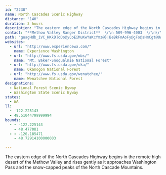 ```yaml
---
id: "2230"
name: North Cascades Scenic Highway
distance: "140"
duration: 3 hours
description: "The eastern edge of the North Cascades Highway begins in the remote high desert of the Methow Valley and rises gently as it approaches Washington Pass and the snow-capped peaks of the North Cascade Mountains. "
contact: "**Methow Valley Ranger District**  \r\n 509-996-4003  \r\n\r\n"
path: "guagHdb_iVC_HKkD]oDo@yCoEiMuKwYaKcYmz@}|BeBkFmAoFy@gFo@sHmCgt@UwJcCso@wBcn@y@gImI_i@YaCOaDIsCN_HjGedA`A_J~I}s@vDqVhCuJp@_DxAmIf@aGJyCE{Go@oIsCmSmAqJ{@mJyOaxA_AiMYmGUgJEiQxCamBPaOBaNe@iRmC_h@Y}MDenDOgQWuNa@yZHk\\d@uL|@aODmCX_bAXal@h@gKzAuLdJgj@lA{FzByGzHwPvBcEzBcIhAiHV_GBkCMaGiTspDgH{mAaCc^qK{jBuAsPs@qI{Geh@oJsr@M{AeMqaA}To`BeC}VQoDWcL?yITuMtBoVzEga@xAcODkHYuIuBoK{G}WmAkLRaJjEqYj@}HEsD_@_GWeCeBeJkMcg@_@}EOcEEiDDqD^iEj@yEvT_aA|CmMhAmFr@oGp@yHnIapAjA}RBkBEeCSaDiA}Ec@wAsEaIy@gC[gBI_BDsDjB{QlNapAr@mH|Egb@hCsLlD}JhGmMfDyElD{Dt^k[pLsJnAkBrBmDvDiH~AqCrAyDTaCpEun@pEwr@t@gOtA{OlAgG|CsHr@iEJkDEiEoB{PF}B`BiJbFwTfGgVlDyThAgGhBgFTqAfC{GrE{G`LcSjHuLx@cBlE}GxEgGrUaPvCaCjJgLnBgDpGuMzCkItFkPzIk[|HyUtAwJrGotAZoNCwD_@oHsAqSO_IO_VNqExA{G|@sC?oHOwBc@gBgA}CuBiHc@_C[gAIyAXgBx@{K[yFcAyF]cIHeB?iPYqCkLaZoBkHYkC?}Eh@}U?eCImCiDoMc@gHf@mFpB{Ix@yBbAqEVcBJ_GI_DSqBcE_UeQcdAgAiFsE}Q_BeFiDsLmDwMsAiGgDsKmCmHoAaEyAmFcA_F_AyGo@cIYsG?{ANkEHsH[{Dq@cOyAuJu@_J?yDJeCFiDM_DoC{PaJe^gD{JcDoLqEiRm@{DJiXJyCHoODuXR}PEsDIm@Og@wBqCgIoIsEyDyCgEmBqBkFgCoFaEmC}AgBs@wKcCy@o@}DaBeBaB}MiQeFaJs@wBaFiQ{BaHgC}LsAmKCcPvA{U~@}QN}[EwZaIJsTMcACuBa@qXoIoDyA{CoBcGwFiByAqFkCcDa@gJIsN{@uDm@aGsBsAk@iFyCqH_DqCgBgJyIkJwGyVsVqIcI}EgFqHsGyC_A}Cm@cUyAmUmBk@KgAq@cCoCiA_AyD}@wEAiEmAwCyAsCeBqMwNyD_C{EkEyA_CqGcMgL}Sm@kB}@yDc@uEm@_a@WgCuAeH_@eC_@wMWeCeAaF{@aD{BqGiEqNe@_AgG_JeFoFwNsHmCgAsEyAiAs@mDuDcFwDmAmBuB{FgAsBoAcBcE{GmBiBcIcFaDiA}A_@qJ?yCFkIj@uB?i@KgB_AuEa@y@q@mAmBgCsFkCcKm@yD_@sDe@_DqAkEKqFc@_Bk@i@cC{CoPiM{FuF_DoCcEwByCwD}AuM[iIWqB[mAiAgC_H{K[w@i@gCsBwOEsE_@}FWcBeBmHmCmIuAwBmCiFsBuC_@cAmA{BkAaDYeAi@_AcAeBsBqCyCcBsA_@eA_A_@k@aBgE_BaDyAsDsEyHuEmEaLgNiG}Gw^_d@eBeBsHmGiDuDkJiRmAsB{@y@uIaMsCmE}FsHcAeBoB{FkE_KuRcSe@{@kFsHkAsBeDsHiAuBwa@{t@uOcYgBoD[}@g@oBQqAOsDZeUXgD|AwKnBs\\d@oPUkEo@aFcDiUoAqHsBsNOm@a@Ke@_AeCKkHjB_CAcAOiBe@yANwBCsDd@gBg@iA?{APgACoC_A_A_AyA[oACy@Og@Ui@o@uAwCm@uCuAsC_A_DcA{AgC_Ck@_Ai@qAOmAEsANaBZyADw@q@yFcAcEs@}AiBuCo@eBwA}LeFuQ}AyBcEaHi@sAoAeEm@sAo@aAcAkAeCsBc@e@sBaDoAaCgA}C_@{Ao@}AmBaCyG_GmDoDcAkB[{@]mBYsF_@yCcAgCuCmES_AHiAxBuFn@sBHm@HyBUuEyDiY}@mIGaDBsAh@eGLaH?eFS{Cm@sBqAuAqA}@u@{@[w@WaAUgDsAgJyAkByAyCiCoKIk@DsBNaBr@}DHaACq@UmBEoADqAh@mCDy@EmBsAsGe@aDmCsIc@eAUSy@mBi@_C]gDu@qDsEqRsBiFsFmRaGcJcA}Bo@gCYsDSmEByD|Cai@_@kCc@mAu@eA]y@Kg@MsBHgAh@_Bl@g@xBcAnBoAv@k@xAsBJ]RuBCyB{B_JSuBDy@R_A^q@nDgC~AyBpB{DbAgECqB_@gB}AyCuBmCkKgHm@s@kAmCMsBBkBDs@n@gDrB{HxBmC`@qABg@?sBq@kGIeDEwDIyBoA{J?w@NgAZgA|CyD|AyDnBmC^w@fCmJ~B}H^k@lEgDbAyBj@{BNYr@u@bA[vCWt@StHgFxBm@lCe@jEY|UgC|B_@l@Y`CwBfBiCnJyPn@g@nAg@lEkA~AyAhAwAhAuCb@_BPuALqA?_CSaE{@yDmBeFsDwNi@yAe@s@c@ScAFiC`BcBt@}BZs@DaAKsCeAy@BaUlB{@RsAp@cC`Be@Js@?mAQeDaCq@Se@?k@?mATmHjBy@Ks@_@uAiAw@I}EHaAR{Ah@_CtAcARu@@iAk@cAaB_@sBEsAD{GHkBN{@XiA^m@nBsA|BuBn@}A\\aBJeADeA[uCsCgKOqCa@uB{AsEYyEUy@aCuDkA_CwDmKo@sAOGm@?s@JuB`AyBr@sD?yAW}Am@_D_CcAmAgAoBQq@_@aDs@eIYoBi@}BwB{F{AuHUyCYqAg@{@a@k@qB_AiCUe@Wy@q@uAiB}@w@iIyC_GsGc@m@k@gBqBkEiGcDu@y@i@eAi@sB]qBoEih@IoB?uBHmBTeB|BaKj@yERoIs@i]?gALaBbD}VzBmJpGkVf@kCz@{GvCk`@V_B|CmL\\iB^_FVaB`AwC|CiF~@_CRs@d@gFd@sD~Lo[h@iLT{A\\kAn@_BjBmDzD_J~@iBnB}FpEyUfGcZrEuQHgAbAuGnAyClB}DlAuEjAoGhCmQrC}On@_D~AgG`CgGj@mBb@mDX_FrA}MnAyGbBcHf@cG@}CEs@]cCoAuGU{CCcBNwIUqEi@sFMuBBgFx@aLh@mENs@bAyCzAyCrAsDr@{CH_AD_DAs@YkCSy@cBaE_AoJYaGA_EDaEN}AdAiFXcCHsACoAK_BWgA_C{HKwABgBPkBdBwNFcBCaCEyAOqAyC}Mc@mG?uEOmEYoSh@mIDmGu@{JCgBHmBt@sCb@s@|@_A~B_Dx@eCZ{Al@_BpFoKnAkHbAgEn@gAlDkEp@mAjDoLb@wBj@cERi@n@oAh@e@jB_Af@a@zAwB|BiKZg@jAw@`J{Dn@w@x@uAjA_Ej@aAp@w@|DuCbDeHbAkCnA{BdAaAdF_Bp@k@r@_Ah@mARyBN_D^yA^{@rA_BxBy@bBIh@MnAm@fDmEhA{@fK_FzJ_E`@Y`CsCn@e@|@YdBKvAPdA?x@S|GyDvDwAjIoEpJaInBy@bDe@|C_Br@k@r@u@tDuG|ByCrAq@pE{@pAu@fBuBhEmHxFuHlCqEn@aBjCcMx@qChDaDhAsAx@}AbD}I`BmCz@y@zLkGr@S`A?jDh@hCKzGgCjBWxO_Ar@]hA{@dAg@hEY|@]rEmFdIcFtDkB|NgLrBaAjM_E~D_B`CgB~U{SfBaArGqBfBgAnByBvDaHxBaCbAw@nTuKbAm@xAqAjB{C\\y@d@mAfCqIn@aB|@gBjCyC~HmElAaAp@}@fBmC~@yBxBaIx@{BxAsCbEkGfBaCpBgBf@]vG{BhB}@hDuC~@kApBaEhCmGlCeF|E}GhCmErCyDrRwYhQaWdFgGrLoLnCcCrCqA`GmA~WeEvCm@rAq@zHoFvH{F`IyGrBeC|JuN~BoCpCoClDcCnEcC`FiBrF}AtBiAjBkBlAkB~AgD|DiMx@wBbAoBrEeGjNoOlCaB|CaAdD}AxBaBfBmBhB}CrAiDrAeE~CuObAiDrAoCrAaBh@a@tVuQp@_@~@YhBQvHKnASrCeArSqNz@_@pAg@xA[dLcAtA]dAg@tB_Bz@kAx@mAdCmFhAsBtCoChBeAbFyB`FsCrHgDhOsHtDsB`AcA~A{BlBuDdBsFvHcYrB{FlAwC|LkSfF{HdN}UnIgNrByBrCkBzAe@fIwAvDQt_@e@xO?~BGfBc@rBkAtBgBlEyEt@s@|@g@nCw@vEa@pBm@dA_Al@_A^{@x@}CN_BDcBe@{T?aGf@{Nj@iTZ{Gn@mHrAaIxC_OfHkUXmBHaB?mAOwA_A_CyJaMsBoDoFyQmAgC_AoAkOuPiDmEyL_NcKcQkF{J_JwOuAeDcC}IsBwGwAiFmGw[{@_Ei@yAi@mA{JaPoAyCiAcFgD{Qk@mDOwBE{@f@oWr@wLR_B^}ApHwOrGoMXc@|EuCfK{EzDyBzLgNVg@`@sAJ}AEaAMy@a@sAYk@s@k@s@Mq@F}@d@e@j@_@~@mAbHYt@s@rA}@`AuGrCgEdAoBTmFOoKsBcDw@oC{@qZuMiAo@cBsAwJeKaEkC{IgFmFsCyEsBuo@w]sEwAoIiBcJsA{HNqKh@qK@qBPuTrEaFtA}EjB}@j@q@z@o@dAgBzEeAlBg@d@{@d@sBLcBg@cAg@cTgNoEaCkFcC}H}C}EeAoNs@sEsAsEqB}AeAy@u@oSc\\uG{Je@kA}A}EoBiFiBgCiA{@sS{M}AmAcByBqAwCy@_Ck@oCa@uCiAsLk@_Dy@eCsFwJmSk]oByDkAsDk@wCmHs{@M_FBgEdAm\\DkEKuH}Ceh@[oBmCsKY_CEyBXwQCsAcEek@OiCCyC?mDHeEx@sKbFih@vAgUxAeZNoFImDe@_GcAaJIyABsIvGsa@tA{Jb@mBnBgG|@kBxGaLh@gA|AaFhBaJbAqDtAsDpHwObAsCj@{CrA{NfAqIfJsd@TmCDiCAkCSaC_BoMSeFRgEXsClGw\\bAoJZkGBoKIcLJiOa@yEi@aDqC_LkAaCcCsCs@eBy@aEsBaL_@aFu@aOS_CUmBm@aC_DyImCgH{AoCgDyEaEmEoAeB_ByCgAoDo@eEUsBwFaq@o@aKYwW?}PHeEZsFRiC^qBXeDnAuGbCiJ|FoOfFkMf`@e{@`AuCn@qCr@uGj@aK~@uF|DqKvZ_~@~Km[tAyClAqBdLuL~PcTzOoOr@y@bAkBx@aCj@gCdIed@^eBx@_CrAyCtAuBdHuHrHyGdMsLtCiEhAqC|@mC|D}OhAwD|AoGt@{BhB}Ej[ii@rBaEnAyCzHw[xDgQ`EwOh@eBrGkPzIaWv@gEJaBJuPNmE~@yHjAaH~CoKrEuFbEkDzOuIzEmBbD_CrDgFlAgC~@kCbByHnA_EvGmWhCsK\\yChB}RhAyFfHkS|FgS`H_XdZeeAdDgMrDcLbAeBhBaC`L{K`EqG|MsX\\eAnAoGfDqL|CqJrCyDlG_GrR{OlGuE|FaB|EyBfHmEhB_ClCkFjNm^vF{OfHqUbB_FfM_X~GmLlI}LbDsFrCyFrB{GnAmHl@mJd@mKl@{JxAoHhCcJnCsIpE{T~Pwr@fIq[fCuKxAsI^yKbBqPn@aECqAKy@_AgD}@eB"
websites:
  - url: "http://www.experiencewa.com/"
    name: Experience Washington
  - url: "http://www.fs.usda.gov/mbs/"
    name: "Mt. Baker-Snoqualmie National Forest"
  - url: "http://www.fs.usda.gov/oka/"
    name: Okanogon National Forest
  - url: "http://www.fs.usda.gov/wenatchee/"
    name: Wenatchee National Forest
designations:
  - National Forest Scenic Byway
  - Washington State Scenic Byway
states:
  - WA
ll:
  - -122.225143
  - 48.51044799999994
bounds:
  - - -122.225143
    - 48.477081
  - - -120.185471
    - 48.72914100000003

---
```


The eastern edge of the North Cascades Highway begins in the remote high desert of the Methow Valley and rises gently as it approaches Washington Pass and the snow-capped peaks of the North Cascade Mountains.
